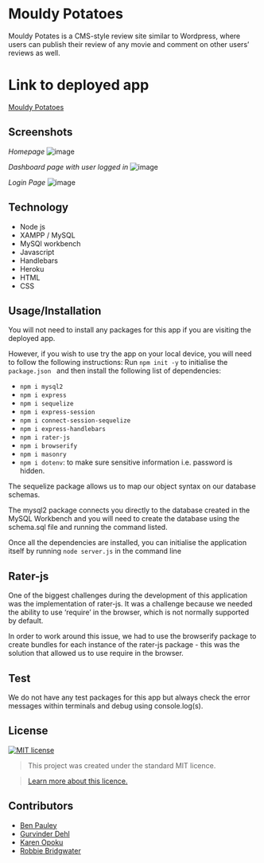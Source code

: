 # Mouldy Potatoes
Mouldy Potates is a CMS-style review site similar to Wordpress, where users can publish their review of any movie and comment on other users’ reviews as well.

# Link to deployed app
[Mouldy Potatoes](https://mouldy-potatoes.herokuapp.com/)

## Screenshots

*Homepage*
![image](https://user-images.githubusercontent.com/74797740/114264661-0f1bb780-99e4-11eb-8e5e-4bfc4a0c05c8.png)


*Dashboard page with user logged in*
![image](https://user-images.githubusercontent.com/74797740/114264682-307ca380-99e4-11eb-83bd-9e5b8fee1b8b.png)


*Login Page*
![image](https://user-images.githubusercontent.com/74797740/114264696-468a6400-99e4-11eb-8ab0-80f966868db8.png)

## Technology
* Node js
* XAMPP / MySQL
* MySQl workbench
* Javascript
* Handlebars
* Heroku
* HTML
* CSS

## Usage/Installation
You will not need to install any packages for this app if you are visiting the deployed app.

However, if you wish to use try the app on your local device, you will need to follow the following instructions:
Run `npm init -y` to initialise the `package.json ` and then install the following list of dependencies:

* `npm i mysql2`
* `npm i express`
* `npm i sequelize`
* `npm i express-session`
* `npm i connect-session-sequelize`
* `npm i express-handlebars`
* `npm i rater-js`
* `npm i browserify`
* `npm i masonry`
* `npm i dotenv`: to make sure sensitive information i.e. password is hidden. 

The sequelize package allows us to map our object syntax on our database schemas. 

The mysql2 package connects you directly to the database created in the MySQL Workbench and you will need to create the database using the schema.sql file and running the command listed.  

Once all the dependencies are installed, you can initialise the application itself by running `node server.js` in the command line

## Rater-js
One of the biggest challenges during the development of this application was the implementation of rater-js. It was a challenge because we needed the ability to use ‘require’ in the browser, which is not normally supported by default. 

In order to work around this issue, we had to use the browserify package to create bundles for each instance of the rater-js package - this was the solution that allowed us to use require in the browser.

## Test
We do not have any test packages for this app but always check the error messages within terminals and debug using console.log(s). 

## License
[![MIT license](https://img.shields.io/badge/License-MIT-blue.svg)](https://lbesson.mit-license.org/)

> This project was created under the standard MIT licence.

> [Learn more about this licence.](https://lbesson.mit-license.org/)

## Contributors

 - [Ben Pauley](https://github.com/ben-pauley)
 - [Gurvinder Dehl](https://github.com/gurvinderdehl)
 - [Karen Opoku](https://github.com/Karen-O94)
 - [Robbie Bridgwater](https://github.com/Robbie-Bridgwater)
